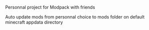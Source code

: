 Personnal project for Modpack with friends

Auto update mods from personnal choice to mods folder on default minecraft appdata directory
